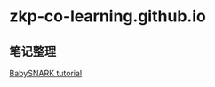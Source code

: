 # zkp-co-learning.github.io

## 笔记整理
[BabySNARK tutorial](https://github.com/zkp-co-learning/zkp-co-learn/blob/main/zk-everything/BabySNARK%20tutorial.md)
